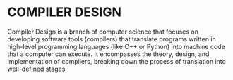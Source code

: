 # COMPILER DESIGN
Compiler Design is a branch of computer science that focuses on developing software tools (compilers) that translate programs written in high-level programming languages (like C++ or Python) into machine code that a computer can execute. It encompasses the theory, design, and implementation of compilers, breaking down the process of translation into well-defined stages.
